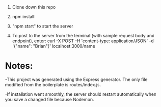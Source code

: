 1. Clone down this repo

2. npm install

3. "npm start" to start the server

4. To post to the server from the terminal (with sample request body and endpoint), enter:
		curl -X POST -H 'content-type: application/JSON' -d '{"name": "Brian"}' localhost:3000/name

# Notes:

-This project was generated using the Express generator. The only file modified from the boilerplate is routes/index.js.
	
-If installation went smoothly, the server should restart automatically when you save a changed file because Nodemon.

